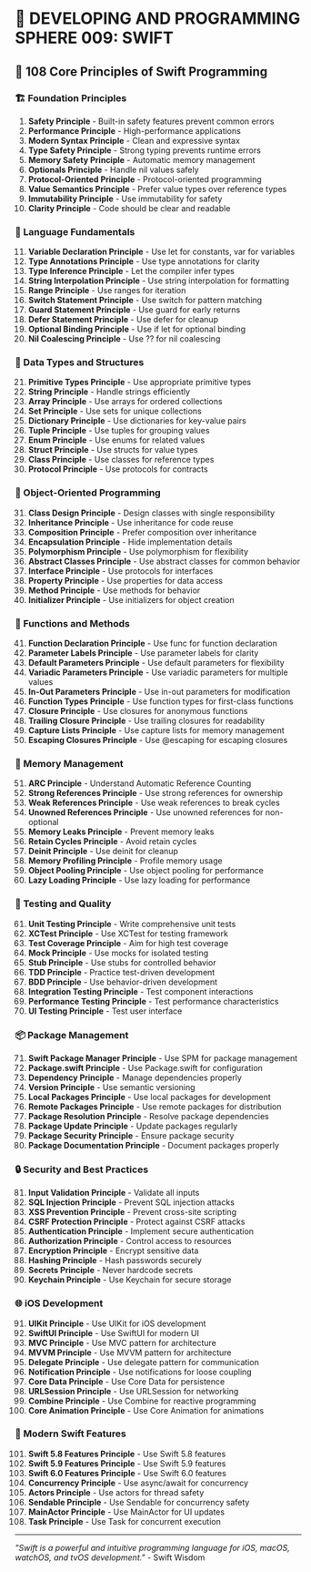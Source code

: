# 🌟 DEVELOPING AND PROGRAMMING SPHERE 009: SWIFT

## 🍎 108 Core Principles of Swift Programming

### 🏗️ Foundation Principles

1. **Safety Principle** - Built-in safety features prevent common errors
2. **Performance Principle** - High-performance applications
3. **Modern Syntax Principle** - Clean and expressive syntax
4. **Type Safety Principle** - Strong typing prevents runtime errors
5. **Memory Safety Principle** - Automatic memory management
6. **Optionals Principle** - Handle nil values safely
7. **Protocol-Oriented Principle** - Protocol-oriented programming
8. **Value Semantics Principle** - Prefer value types over reference types
9. **Immutability Principle** - Use immutability for safety
10. **Clarity Principle** - Code should be clear and readable

### 🎯 Language Fundamentals

11. **Variable Declaration Principle** - Use let for constants, var for variables
12. **Type Annotations Principle** - Use type annotations for clarity
13. **Type Inference Principle** - Let the compiler infer types
14. **String Interpolation Principle** - Use string interpolation for formatting
15. **Range Principle** - Use ranges for iteration
16. **Switch Statement Principle** - Use switch for pattern matching
17. **Guard Statement Principle** - Use guard for early returns
18. **Defer Statement Principle** - Use defer for cleanup
19. **Optional Binding Principle** - Use if let for optional binding
20. **Nil Coalescing Principle** - Use ?? for nil coalescing

### 🧮 Data Types and Structures

21. **Primitive Types Principle** - Use appropriate primitive types
22. **String Principle** - Handle strings efficiently
23. **Array Principle** - Use arrays for ordered collections
24. **Set Principle** - Use sets for unique collections
25. **Dictionary Principle** - Use dictionaries for key-value pairs
26. **Tuple Principle** - Use tuples for grouping values
27. **Enum Principle** - Use enums for related values
28. **Struct Principle** - Use structs for value types
29. **Class Principle** - Use classes for reference types
30. **Protocol Principle** - Use protocols for contracts

### 🎨 Object-Oriented Programming

31. **Class Design Principle** - Design classes with single responsibility
32. **Inheritance Principle** - Use inheritance for code reuse
33. **Composition Principle** - Prefer composition over inheritance
34. **Encapsulation Principle** - Hide implementation details
35. **Polymorphism Principle** - Use polymorphism for flexibility
36. **Abstract Classes Principle** - Use abstract classes for common behavior
37. **Interface Principle** - Use protocols for interfaces
38. **Property Principle** - Use properties for data access
39. **Method Principle** - Use methods for behavior
40. **Initializer Principle** - Use initializers for object creation

### 🔧 Functions and Methods

41. **Function Declaration Principle** - Use func for function declaration
42. **Parameter Labels Principle** - Use parameter labels for clarity
43. **Default Parameters Principle** - Use default parameters for flexibility
44. **Variadic Parameters Principle** - Use variadic parameters for multiple values
45. **In-Out Parameters Principle** - Use in-out parameters for modification
46. **Function Types Principle** - Use function types for first-class functions
47. **Closure Principle** - Use closures for anonymous functions
48. **Trailing Closure Principle** - Use trailing closures for readability
49. **Capture Lists Principle** - Use capture lists for memory management
50. **Escaping Closures Principle** - Use @escaping for escaping closures

### 🚀 Memory Management

51. **ARC Principle** - Understand Automatic Reference Counting
52. **Strong References Principle** - Use strong references for ownership
53. **Weak References Principle** - Use weak references to break cycles
54. **Unowned References Principle** - Use unowned references for non-optional
55. **Memory Leaks Principle** - Prevent memory leaks
56. **Retain Cycles Principle** - Avoid retain cycles
57. **Deinit Principle** - Use deinit for cleanup
58. **Memory Profiling Principle** - Profile memory usage
59. **Object Pooling Principle** - Use object pooling for performance
60. **Lazy Loading Principle** - Use lazy loading for performance

### 🧪 Testing and Quality

61. **Unit Testing Principle** - Write comprehensive unit tests
62. **XCTest Principle** - Use XCTest for testing framework
63. **Test Coverage Principle** - Aim for high test coverage
64. **Mock Principle** - Use mocks for isolated testing
65. **Stub Principle** - Use stubs for controlled behavior
66. **TDD Principle** - Practice test-driven development
67. **BDD Principle** - Use behavior-driven development
68. **Integration Testing Principle** - Test component interactions
69. **Performance Testing Principle** - Test performance characteristics
70. **UI Testing Principle** - Test user interface

### 📦 Package Management

71. **Swift Package Manager Principle** - Use SPM for package management
72. **Package.swift Principle** - Use Package.swift for configuration
73. **Dependency Principle** - Manage dependencies properly
74. **Version Principle** - Use semantic versioning
75. **Local Packages Principle** - Use local packages for development
76. **Remote Packages Principle** - Use remote packages for distribution
77. **Package Resolution Principle** - Resolve package dependencies
78. **Package Update Principle** - Update packages regularly
79. **Package Security Principle** - Ensure package security
80. **Package Documentation Principle** - Document packages properly

### 🔒 Security and Best Practices

81. **Input Validation Principle** - Validate all inputs
82. **SQL Injection Principle** - Prevent SQL injection attacks
83. **XSS Prevention Principle** - Prevent cross-site scripting
84. **CSRF Protection Principle** - Protect against CSRF attacks
85. **Authentication Principle** - Implement secure authentication
86. **Authorization Principle** - Control access to resources
87. **Encryption Principle** - Encrypt sensitive data
88. **Hashing Principle** - Hash passwords securely
89. **Secrets Principle** - Never hardcode secrets
90. **Keychain Principle** - Use Keychain for secure storage

### 🌐 iOS Development

91. **UIKit Principle** - Use UIKit for iOS development
92. **SwiftUI Principle** - Use SwiftUI for modern UI
93. **MVC Principle** - Use MVC pattern for architecture
94. **MVVM Principle** - Use MVVM pattern for architecture
95. **Delegate Principle** - Use delegate pattern for communication
96. **Notification Principle** - Use notifications for loose coupling
97. **Core Data Principle** - Use Core Data for persistence
98. **URLSession Principle** - Use URLSession for networking
99. **Combine Principle** - Use Combine for reactive programming
100. **Core Animation Principle** - Use Core Animation for animations

### 🚀 Modern Swift Features

101. **Swift 5.8 Features Principle** - Use Swift 5.8 features
102. **Swift 5.9 Features Principle** - Use Swift 5.9 features
103. **Swift 6.0 Features Principle** - Use Swift 6.0 features
104. **Concurrency Principle** - Use async/await for concurrency
105. **Actors Principle** - Use actors for thread safety
106. **Sendable Principle** - Use Sendable for concurrency safety
107. **MainActor Principle** - Use MainActor for UI updates
108. **Task Principle** - Use Task for concurrent execution

---

*"Swift is a powerful and intuitive programming language for iOS, macOS, watchOS, and tvOS development."* - Swift Wisdom



